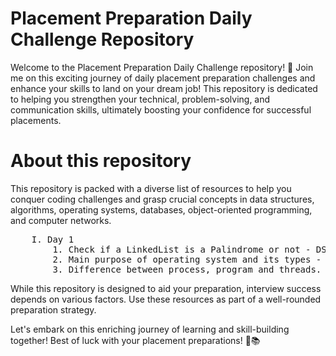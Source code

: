# Placement Preparation Daily Challenge Repository

Welcome to the Placement Preparation Daily Challenge repository! 🚀
Join me on this exciting journey of daily placement preparation challenges and enhance your skills to land on your dream job! This repository is dedicated to helping you strengthen your technical, problem-solving, and communication skills, ultimately boosting your confidence for successful placements.

# About this repository
This repository is packed with a diverse list of resources to help you conquer coding challenges and grasp crucial concepts in data structures, algorithms, operating systems, databases, object-oriented programming, and computer networks.

<pre>
    I. Day 1
        1. Check if a LinkedList is a Palindrome or not - DSA(LinkedList)
        2. Main purpose of operating system and its types - OS
        3. Difference between process, program and threads. Different types of processes.
</pre>

While this repository is designed to aid your preparation, interview success depends on various factors. Use these resources as part of a well-rounded preparation strategy.

Let's embark on this enriching journey of learning and skill-building together! Best of luck with your placement preparations! 💪📚
